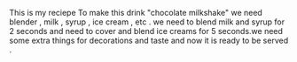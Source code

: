 This is my reciepe
To make this drink "chocolate milkshake" we need blender , milk , syrup , ice cream , etc .
we need to blend milk and syrup for 2 seconds and need to cover and blend ice creams for 5 seconds.we need some extra things for decorations and taste and now it is ready to be served .
